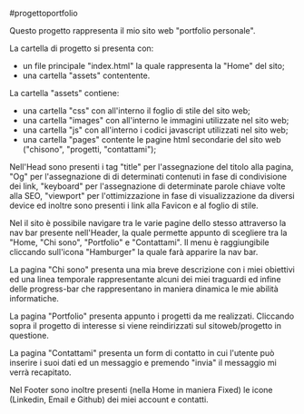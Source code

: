 #progettoportfolio

Questo progetto rappresenta il mio sito web "portfolio personale". 

La cartella di progetto si presenta con:
- un file principale "index.html" la quale rappresenta la "Home" del sito;
- una cartella "assets" contentente.

La cartella "assets" contiene:
- una cartella "css" con all'interno il foglio di stile del sito web;
- una cartella "images" con all'interno le immagini utilizzate nel sito web;
- una cartella "js" con all'interno i codici javascript utilizzati nel sito web;
- una cartella "pages" contente le pagine html secondarie del sito web ("chisono", "progetti, "contattami");

Nell'Head sono presenti i tag "title" per l'assegnazione del titolo alla pagina, "Og" per l'assegnazione di di determinati contenuti in fase di condivisione dei link, "keyboard" per l'assegnazione di determinate parole chiave volte alla SEO, "viewport" per l'ottimizzazione in fase di visualizzazione da diversi device ed inoltre sono presenti i link alla Favicon e al foglio di stile.

Nel il sito è possibile navigare tra le varie pagine dello stesso attraverso la nav bar presente nell'Header, la quale permette appunto di scegliere tra la "Home, "Chi sono", "Portfolio" e "Contattami". Il menu è raggiungibile cliccando sull'icona "Hamburger" la quale farà apparire la nav bar.

La pagina "Chi sono" presenta una mia breve descrizione con i miei obiettivi ed una linea temporale rappresentante alcuni dei miei traguardi ed infine delle progress-bar che rappresentano in maniera dinamica le mie abilità informatiche.

La pagina "Portfolio" presenta appunto i progetti da me realizzati. Cliccando sopra il progetto di interesse si viene reindirizzati sul sitoweb/progetto in questione.

La pagina "Contattami" presenta un form di contatto in cui l'utente può inserire i suoi dati ed un messaggio e premendo "invia" il messaggio mi verrà recapitato.

Nel Footer sono inoltre presenti (nella Home in maniera Fixed) le icone (Linkedin, Email e Github) dei miei account e contatti.
